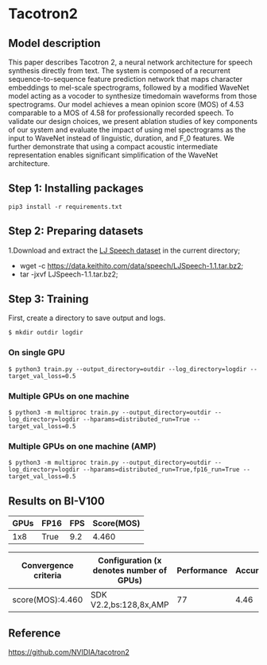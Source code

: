 # Tacotron2 

## Model description

This paper describes Tacotron 2, a neural network architecture for speech synthesis directly from text. The system is composed of a recurrent sequence-to-sequence feature prediction network that maps character embeddings to mel-scale spectrograms, followed by a modified WaveNet model acting as a vocoder to synthesize timedomain waveforms from those spectrograms. Our model achieves a mean opinion score (MOS) of 4.53 comparable to a MOS of 4.58 for professionally recorded speech. To validate our design choices, we present ablation studies of key components of our system and evaluate the impact of using mel spectrograms as the input to WaveNet instead of linguistic, duration, and F_0 features. We further demonstrate that using a compact acoustic intermediate representation enables significant simplification of the WaveNet architecture.

## Step 1: Installing packages
```  
pip3 install -r requirements.txt 
```

## Step 2: Preparing datasets
1.Download and extract the [LJ Speech dataset](https://keithito.com/LJ-Speech-Dataset/) in the current directory;
  - wget -c https://data.keithito.com/data/speech/LJSpeech-1.1.tar.bz2;
  - tar -jxvf LJSpeech-1.1.tar.bz2;


## Step 3: Training

First, create a directory to save output and logs.

```
$ mkdir outdir logdir
```

### On single GPU
```
$ python3 train.py --output_directory=outdir --log_directory=logdir --target_val_loss=0.5
```

### Multiple GPUs on one machine
```
$ python3 -m multiproc train.py --output_directory=outdir --log_directory=logdir --hparams=distributed_run=True --target_val_loss=0.5
```


### Multiple GPUs on one machine (AMP)
```
$ python3 -m multiproc train.py --output_directory=outdir --log_directory=logdir --hparams=distributed_run=True,fp16_run=True --target_val_loss=0.5
```

## Results on BI-V100

| GPUs | FP16 | FPS | Score(MOS) |
|------| ---- |-----| ---------- |
| 1x8  | True | 9.2 | 4.460      |

| Convergence criteria | Configuration (x denotes number of GPUs) | Performance | Accuracy | Power（W） | Scalability | Memory utilization（G） | Stability |
|----------------------|------------------------------------------|-------------|----------|------------|-------------|-------------------------|-----------|
| score(MOS):4.460     | SDK V2.2,bs:128,8x,AMP                   | 77          | 4.46     | 128\*8     | 0.96        | 18.4\*8                 | 1         |


## Reference
https://github.com/NVIDIA/tacotron2